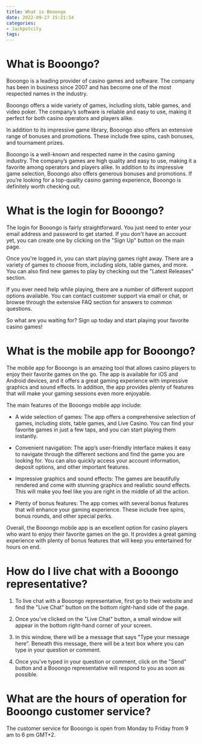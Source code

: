 ```yaml
---
title: What is Booongo
date: 2022-09-27 15:21:14
categories:
- Jackpotcity
tags:
---
```



# What is Booongo?

Booongo is a leading provider of casino games and software. The company has been in business since 2007 and has become one of the most respected names in the industry.

Booongo offers a wide variety of games, including slots, table games, and video poker. The company’s software is reliable and easy to use, making it perfect for both casino operators and players alike.

In addition to its impressive game library, Booongo also offers an extensive range of bonuses and promotions. These include free spins, cash bonuses, and tournament prizes.

Booongo is a well-known and respected name in the casino gaming industry. The company’s games are high quality and easy to use, making it a favorite among operators and players alike. In addition to its impressive game selection, Booongo also offers generous bonuses and promotions. If you’re looking for a top-quality casino gaming experience, Booongo is definitely worth checking out.

# What is the login for Booongo?

The login for Booongo is fairly straightforward. You just need to enter your email address and password to get started. If you don't have an account yet, you can create one by clicking on the "Sign Up" button on the main page.

Once you're logged in, you can start playing games right away. There are a variety of games to choose from, including slots, table games, and more. You can also find new games to play by checking out the "Latest Releases" section.

If you ever need help while playing, there are a number of different support options available. You can contact customer support via email or chat, or browse through the extensive FAQ section for answers to common questions.

So what are you waiting for? Sign up today and start playing your favorite casino games!

# What is the mobile app for Booongo?

The mobile app for Booongo is an amazing tool that allows casino players to enjoy their favorite games on the go. The app is available for iOS and Android devices, and it offers a great gaming experience with impressive graphics and sound effects. In addition, the app provides plenty of features that will make your gaming sessions even more enjoyable.

The main features of the Booongo mobile app include:

- A wide selection of games: The app offers a comprehensive selection of games, including slots, table games, and Live Casino. You can find your favorite games in just a few taps, and you can start playing them instantly.

- Convenient navigation: The app’s user-friendly interface makes it easy to navigate through the different sections and find the game you are looking for. You can also quickly access your account information, deposit options, and other important features.

- Impressive graphics and sound effects: The games are beautifully rendered and come with stunning graphics and realistic sound effects. This will make you feel like you are right in the middle of all the action.

- Plenty of bonus features: The app comes with several bonus features that will enhance your gaming experience. These include free spins, bonus rounds, and other special perks.

Overall, the Booongo mobile app is an excellent option for casino players who want to enjoy their favorite games on the go. It provides a great gaming experience with plenty of bonus features that will keep you entertained for hours on end.

# How do I live chat with a Booongo representative?

1. To live chat with a Booongo representative, first go to their website and find the "Live Chat" button on the bottom right-hand side of the page.

2. Once you've clicked on the "Live Chat" button, a small window will appear in the bottom right-hand corner of your screen.

3. In this window, there will be a message that says "Type your message here". Beneath this message, there will be a text box where you can type in your question or comment.

4. Once you've typed in your question or comment, click on the "Send" button and a Booongo representative will respond to you as soon as possible.

# What are the hours of operation for Booongo customer service?

The customer service for Booongo is open from Monday to Friday from 9 am to 6 pm GMT+2.